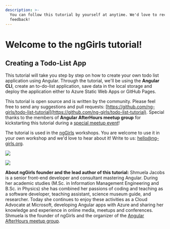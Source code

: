 ```yaml
---
description: >-
  You can follow this tutorial by yourself at anytime. We'd love to receive your
  feedback!
---
```


# Welcome to the ngGirls tutorial!

## Creating a Todo-List App

This tutorial will take you step by step on how to create your own todo list application using Angular. Through the tutorial, we'll be using the **Angular CLI**, create an to-do-list application, save data in the local storage and deploy the application either to Azure Static Web Apps or GitHub Pages.

This tutorial is open source and is written by the community. Please feel free to send any suggestions and pull requests: [https://github.com/ng-girls/todo-list-tutorial](https://github.com/ng-girls/todo-list-tutorial). Special thanks to the members of **Angular AfterHours meetup group** for kickstarting this tutorial during a [special meetup event](http://www.meetup.com/Angular-AfterHours/events/235151422/)!

The tutorial is used in the [ngGirls](http://ng-girls.org) workshops. You are welcome to use it in your own workshop and we'd love to hear about it! Write to us: [hello@ng-girls.org](mailto:hello@ng-girls.org).

![](<assets/ngGirls banner transparent.png>)

![](<.gitbook/assets/slogen (2).png>)

**About ngGirls founder and the lead author of this tutorial:** Shmuela Jacobs is a senior front-end developer and consultant mastering Angular. During her academic studies (M.Sc. in Information Management Engineering and B.Sc. in Physics) she has combined her passions of coding and teaching as a software developer, teaching assistant, science museum guide, and researcher. Today she continues to enjoy these activities as a Cloud Advocate at Microsoft, developing Angular apps with Azure and sharing her knowledge and experience in online media, meetups and conferences. Shmuela is the founder of ngGirls and the organizer of the [Angular AfterHours meetup group](https://www.meetup.com/Angular-AfterHours/).
